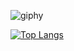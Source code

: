 ![giphy](https://user-images.githubusercontent.com/66236149/122148758-fae9b000-ce95-11eb-8d93-c791cf3ae0ff.gif)



[![Top Langs](https://github-readme-stats.vercel.app/api/top-langs/?username=ryuji-ito-0222&langs_count=8)](https://github.com/anuraghazra/github-readme-stats)




